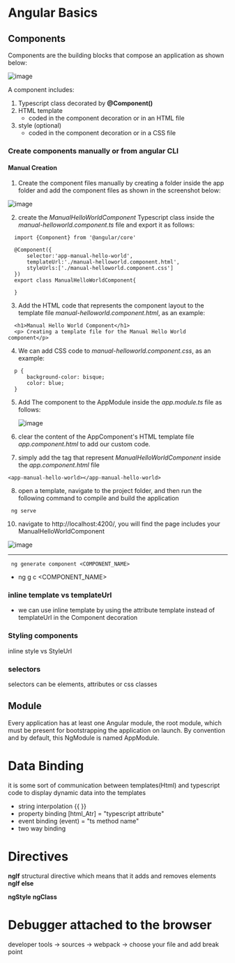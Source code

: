 # Angular Basics

## Components
Components are the building blocks that compose an application as shown below:

![image](https://github.com/shaimaa-hshalaby/Angular_Guide/assets/3264417/4422da23-d889-48bc-850b-59addd449725)

A component includes:
  1.  Typescript class decorated by **@Component()**
  2.  HTML template 
        - coded in the component decoration or in an HTML file
  3.  style (optional)
        - coded in the component decoration or in a CSS file
        
### Create components  manually or from angular CLI

#### Manual Creation
1.  Create the component files manually by creating a folder inside the app folder and add the component files as shown in the screenshot below:
  
![image](https://github.com/shaimaa-hshalaby/Angular_Guide/assets/3264417/c092e09c-6b41-4f2f-a9c1-b41b6353d09f)

2.  create the *ManualHelloWorldComponent* Typescript class inside the *manual-helloworld.component.ts* file and export it as follows:
  ```
    import {Component} from '@angular/core'

    @Component({
        selector:'app-manual-hello-world',
        templateUrl:'./manual-helloworld.component.html',
        styleUrls:['./manual-helloworld.component.css']
    })
    export class ManualHelloWorldComponent{
    
    }
  ```

3.  Add the HTML code that represents the component layout to the template file *manual-helloworld.component.html*, as an example:
  ```
    <h1>Manual Hello World Component</h1>
    <p> Creating a template file for the Manual Hello World component</p>
  ```

4. We can add CSS code to *manual-helloworld.component.css*, as an example:
  ```
    p {
        background-color: bisque;
        color: blue;
    }
  ```

5. Add The component to the AppModule inside the *app.module.ts* file as follows:
   
   ![image](https://github.com/shaimaa-hshalaby/Angular_Guide/assets/3264417/72d7a2b9-2ba5-4fb4-b976-6bf4dc0ca289)
 

6. clear the content of the AppComponent's HTML template file *app.component.html* to add our custom code.
7. simply add the tag *<app-manual-hello-world>* that represent *ManualHelloWorldComponent* inside the *app.component.html* file
   
  ```
  <app-manual-hello-world></app-manual-hello-world>
  ```
8. open a template, navigate to the project folder, and then run the following command to compile and build the application
  ```
   ng serve
  ```
10. navigate to http://localhost:4200/, you will find the page includes your ManualHelloWorldComponent
    
![image](https://github.com/shaimaa-hshalaby/Angular_Guide/assets/3264417/b1f2303b-943c-418b-8163-39883b5fa04c)



-----------------------
     ng generate component <COMPONENT_NAME>
-  ng g c <COMPONENT_NAME>

### inline template vs templateUrl
- we can use inline template by using the attribute template instead of templateUrl in the Component decoration

### Styling components
  inline style vs StyleUrl

### selectors
selectors can be elements, attributes or css classes


## Module
Every application has at least one Angular module, the root module, which must be present for bootstrapping the application on launch. By convention and by default, this NgModule is named AppModule.


# Data Binding
it is some sort of communication between templates(Html) and typescript code to display dynamic data into the templates
-  string interpolation
    {{  }}
-  property binding
  [html_Atr] = "typescript attribute"
-  event binding
  (event) = "ts method name"
-  two way binding

# Directives 

**ngIf** structural directive which means that it adds and removes elements
**ngIf else**

**ngStyle**
**ngClass**


# Debugger attached to the browser
developer tools -> sources -> webpack -> choose your file and add break point

